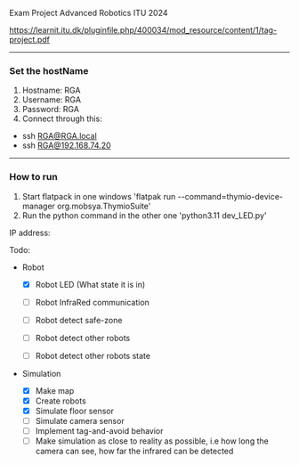 Exam Project Advanced Robotics ITU 2024

https://learnit.itu.dk/pluginfile.php/400034/mod_resource/content/1/tag-project.pdf

------------------------------
### Set the hostName
1. Hostname: RGA
2. Username: RGA
3. Password: RGA
4. Connect through this:
- ssh RGA@RGA.local
- ssh RGA@192.168.74.20

------------------------------

### How to run

1. Start flatpack in one windows
'flatpak run --command=thymio-device-manager org.mobsya.ThymioSuite'
2. Run the python command in the other one
'python3.11 dev_LED.py'


IP address:

Todo:
- Robot

    - [x] Robot LED (What state it is in)

    - [ ] Robot InfraRed communication

    - [ ] Robot detect safe-zone

    - [ ] Robot detect other robots

    - [ ] Robot detect other robots state

- Simulation
    - [x] Make map
    - [x] Create robots
    - [x] Simulate floor sensor
    - [ ] Simulate camera sensor
    - [ ] Implement tag-and-avoid behavior
    - [ ] Make simulation as close to reality as possible, i.e how long the camera can see, how far the infrared can be detected
